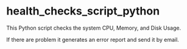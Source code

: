 # health_checks_script_python

This Python script checks the system CPU, Memory, and Disk Usage.

If there are problem it generates an error report and send it by email.
